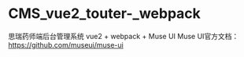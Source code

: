 # CMS_vue2_touter-_webpack
思瑞药师端后台管理系统
vue2 + webpack + Muse UI
Muse UI官方文档：https://github.com/museui/muse-ui
